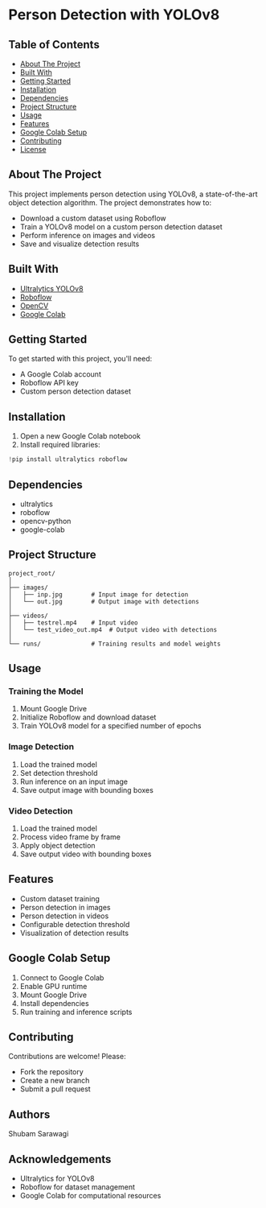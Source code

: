 # Person Detection with YOLOv8

## Table of Contents
- [About The Project](#about-the-project)
- [Built With](#built-with)
- [Getting Started](#getting-started)
- [Installation](#installation)
- [Dependencies](#dependencies)
- [Project Structure](#project-structure)
- [Usage](#usage)
- [Features](#features)
- [Google Colab Setup](#google-colab-setup)
- [Contributing](#contributing)
- [License](#license)

## About The Project
This project implements person detection using YOLOv8, a state-of-the-art object detection algorithm. The project demonstrates how to:
- Download a custom dataset using Roboflow
- Train a YOLOv8 model on a custom person detection dataset
- Perform inference on images and videos
- Save and visualize detection results

## Built With
- [Ultralytics YOLOv8](https://github.com/ultralytics/ultralytics)
- [Roboflow](https://roboflow.com/)
- [OpenCV](https://opencv.org/)
- [Google Colab](https://colab.research.google.com/)

## Getting Started
To get started with this project, you'll need:
- A Google Colab account
- Roboflow API key
- Custom person detection dataset

## Installation
1. Open a new Google Colab notebook
2. Install required libraries:
```python
!pip install ultralytics roboflow
```

## Dependencies
- ultralytics
- roboflow
- opencv-python
- google-colab

## Project Structure
```
project_root/
│
├── images/
│   ├── inp.jpg        # Input image for detection
│   └── out.jpg        # Output image with detections
│
├── videos/
│   ├── testrel.mp4    # Input video
│   └── test_video_out.mp4  # Output video with detections
│
└── runs/              # Training results and model weights
```

## Usage
### Training the Model
1. Mount Google Drive
2. Initialize Roboflow and download dataset
3. Train YOLOv8 model for a specified number of epochs

### Image Detection
1. Load the trained model
2. Set detection threshold
3. Run inference on an input image
4. Save output image with bounding boxes

### Video Detection
1. Load the trained model
2. Process video frame by frame
3. Apply object detection
4. Save output video with bounding boxes

## Features
- Custom dataset training
- Person detection in images
- Person detection in videos
- Configurable detection threshold
- Visualization of detection results

## Google Colab Setup
1. Connect to Google Colab
2. Enable GPU runtime
3. Mount Google Drive
4. Install dependencies
5. Run training and inference scripts

## Contributing
Contributions are welcome! Please:
- Fork the repository
- Create a new branch
- Submit a pull request

## Authors
Shubam Sarawagi

## Acknowledgements
- Ultralytics for YOLOv8
- Roboflow for dataset management
- Google Colab for computational resources
```
